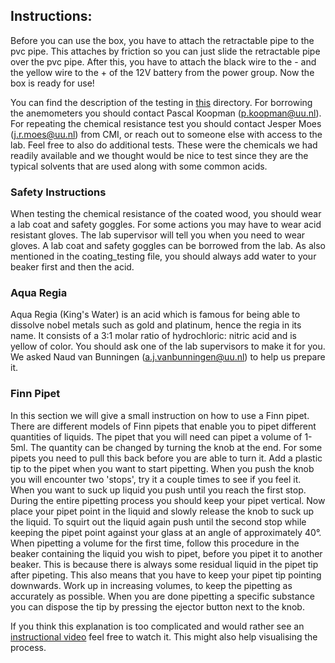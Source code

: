 ## Instructions:
Before you can use the box, you have to attach the retractable pipe to the pvc pipe.
This attaches by friction so you can just slide the retractable pipe over the pvc pipe.
After this, you have to attach the black wire to the - and the yellow wire to the + of the 12V battery from the power group.
Now the box is ready for use!

You can find the description of the testing in [this](https://git.science.uu.nl/j.i.buckmann/experiment-design-2020/-/tree/master/projects/SamplePreparationModule_by_Roos_and_Jesse/Testing) directory.
For borrowing the anemometers you should contact Pascal Koopman (p.koopman@uu.nl).
For repeating the chemical resistance test you should contact Jesper Moes (j.r.moes@uu.nl) from CMI, or reach out to someone else with access to the lab. Feel free to also do additional tests. These were the chemicals we had readily available and we thought would be nice to test since they are the typical solvents that are used along with some common acids. 

### Safety Instructions
When testing the chemical resistance of the coated wood, you should wear a lab coat and safety goggles. For some actions you may have to wear acid resistant gloves. The lab supervisor will tell you when you need to wear gloves. A lab coat and safety goggles can be borrowed from the lab. As also mentioned in the coating_testing file, you should always add water to your beaker first and then the acid.

### Aqua Regia
Aqua Regia (King's Water) is an acid which is famous for being able to dissolve nobel metals such as gold and platinum, hence the regia in its name. It consists of a 3:1 molar ratio of hydrochloric: nitric acid and is yellow of color. You should ask one of the lab supervisors to make it for you. We asked Naud van Bunningen (a.j.vanbunningen@uu.nl) to help us prepare it.

### Finn Pipet
In this section we will give a small instruction on how to use a Finn pipet. There are different models of Finn pipets that enable you to pipet different quantities of liquids. The pipet that you will need can pipet a volume of 1-5ml. The quantity can be changed by turning the knob at the end. For some pipets you need to pull this back before you are able to turn it. Add a plastic tip to the pipet when you want to start pipetting. When you push the knob you will encounter two 'stops', try it a couple times to see if you feel it. When you want to suck up liquid you push until you reach the first stop. During the entire pipetting process you should keep your pipet vertical. Now place your pipet point in the liquid and slowly release the knob to suck up the liquid. To squirt out the liquid again push until the second stop while keeping the pipet point against your glass at an angle of approximately 40°. When pipetting a volume for the first time, follow this procedure in the beaker containing the liquid you wish to pipet, before you pipet it to another beaker. This is because there is always some residual liquid in the pipet tip after pipeting. This also means that you have to keep your pipet tip pointing downwards. Work up in increasing volumes, to keep the pipetting as accurately as possible. When you are done pipetting a specific substance you can dispose the tip by pressing the ejector button next to the knob. 

If you think this explanation is too complicated and would rather see an [instructional video](https://www.youtube.com/watch?v=QGX490kuKjg) feel free to watch it. This might also help visualising the process.

